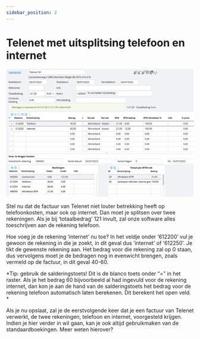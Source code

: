```yaml
---
sidebar_position: 2
---
```


# Telenet met uitsplitsing telefoon en internet

![alt text](image-1.png)

Stel nu dat de factuur van Telenet niet louter betrekking heeft op telefoonkosten, maar ook op internet. Dan moet je splitsen over twee rekeningen. Als je bij ‘totaalbedrag’ 121 invult, zal onze software alles toeschrijven aan de rekening telefoon. 

Hoe voeg je de rekening ‘internet’ nu toe? In het veldje onder ‘612200’ vul je gewoon de rekening in die je zoekt, in dit geval dus ‘internet’ of ‘612250’. Je tikt de gewenste rekening aan. Het bedrag voor die rekening zal op 0 staan, dus vervolgens moet je de bedragen nog in evenwicht brengen, zoals vermeld op de factuur, in dit geval 40-60. 

*Tip: gebruik de salderingstoets! Dit is de blanco toets onder “=” in het raster. Als je het bedrag 60 bijvoorbeeld al had ingevuld voor de rekening internet, dan kon je aan de hand van de salderingstoets het bedrag voor de rekening telefoon automatisch laten berekenen. Dit berekent het open veld. *

Als je nu opslaat, zal je de eerstvolgende keer dat je een factuur van Telenet verwerkt, de twee rekeningen, telefoon en internet, voorgesteld krijgen. Indien je hier verder in wil gaan, kan je ook altijd gebruikmaken van de standaardboekingen. Meer weten hierover? 